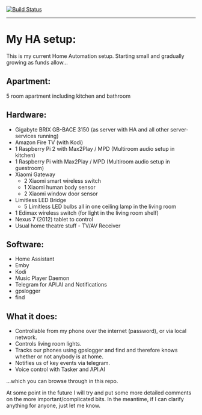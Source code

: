 [![Build Status](https://travis-ci.org/PhyberApex/homeassistant-config.svg?branch=master)](https://travis-ci.org/PhyberApex/homeassistant-config)
___
# My HA setup:

This is my current Home Automation setup.  Starting small and gradually growing as funds allow...

## Apartment:

5 room apartment including kitchen and bathroom

## Hardware:

 - Gigabyte BRIX GB-BACE 3150 (as server with HA and all other server-services running)
 - Amazon Fire TV (with Kodi)
 - 1 Raspberry Pi 2 with Max2Play / MPD (Multiroom audio setup in kitchen)
 - 1 Raspberry Pi with Max2Play / MPD (Multiroom audio setup in guestroom)
 - Xiaomi Gateway
   - 2 Xiaomi smart wireless switch
   - 1 Xiaomi human body sensor
   - 2 Xiaomi window door sensor
 - Limitless LED Bridge
   - 5 Limitless LED bulbs all in one ceiling lamp in the living room
 - 1 Edimax wireless switch (for light in the living room shelf)
 - Nexus 7 (2012) tablet to control
 - Usual home theatre stuff - TV/AV Receiver

## Software:

 - Home Assistant
 - Emby
 - Kodi
 - Music Player Daemon
 - Telegram for API.AI and Notifications
 - gpslogger
 - find

## What it does:

 - Controllable from my phone over the internet (password), or via local network.
 - Controls living room lights.
 - Tracks our phones using gpslogger and find and therefore knows whether or not anybody is at home.
 - Notifies us of key events via telegram.
 - Voice control with Tasker and API.AI

			

...which you can browse through in this repo.

At some point in the future I will try and put some more detailed comments on the more important/complicated bits.  In the meantime, if I can clarify anything for anyone, just let me know.
